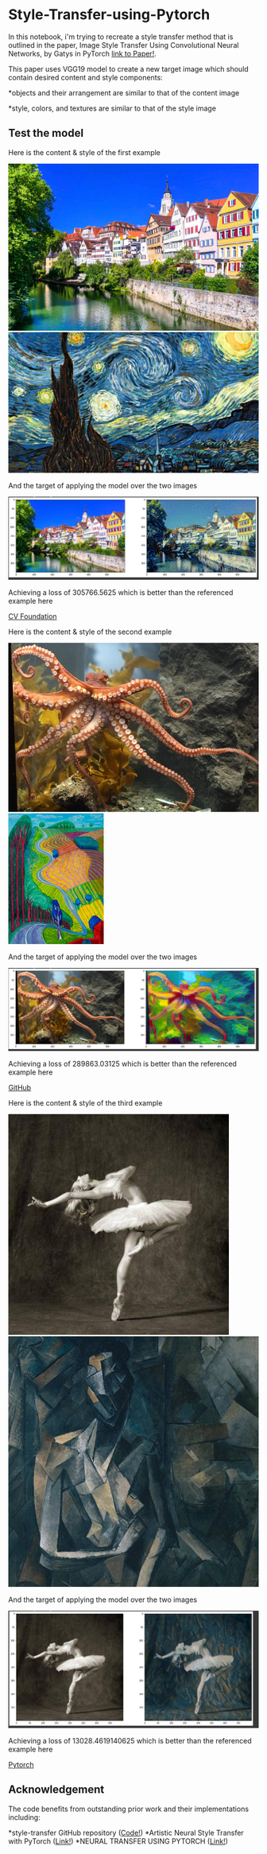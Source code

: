 # Style-Transfer-using-Pytorch
In this notebook, i'm trying to recreate a style transfer method that is outlined in the paper, Image Style Transfer Using Convolutional Neural Networks, by Gatys in PyTorch
[link to Paper!](https://www.cv-foundation.org/openaccess/content_cvpr_2016/papers/Gatys_Image_Style_Transfer_CVPR_2016_paper.pdf).

This paper uses VGG19 model to create a new target image which should contain desired content and style components:

*objects and their arrangement are similar to that of the content image

*style, colors, and textures are similar to that of the style image

## Test the model

Here is the content & style of the first example

![Content1](Images/Content1.jpg?raw=true "Content images 1") ![Style1](Images/Style1.jpg?raw=true "Style images 1")

And the target of applying the model over the two images

![Target1](Images/Target1.PNG?raw=true "Target images 1")

Achieving a loss of 305766.5625 which is better than the referenced example here 

[CV Foundation](https://www.cv-foundation.org/openaccess/content_cvpr_2016/papers/Gatys_Image_Style_Transfer_CVPR_2016_paper.pdf)

Here is the content & style of the second example

![Content2](Images/Content2.jpg?raw=true "Content images 3") ![Style2](Images/Style2.jpg?raw=true "Style images 2")

And the target of applying the model over the two images

![Target2](Images/Target2.PNG?raw=true "Target images 2")

Achieving a loss of 289863.03125 which is better than the referenced example here 

[GitHub](https://github.com/udacity/deep-learning-v2-pytorch/blob/master/style-transfer/Style_Transfer_Solution.ipynb)

Here is the content & style of the third example

![Content3](Images/Content3.jpg?raw=true "Content images 3") ![Style3](Images/Style3.jpg?raw=true "Style images 3")

And the target of applying the model over the two images

![Target3](Images/Target3.PNG?raw=true "Target images 3")

Achieving a loss of 13028.4619140625 which is better than the referenced example here 

[Pytorch](https://pytorch.org/tutorials/advanced/neural_style_tutorial.html)

## Acknowledgement

The code benefits from outstanding prior work and their implementations including:

*style-transfer GitHub repository   ([Code!](https://github.com/udacity/deep-learning-v2-pytorch/blob/master/style-transfer/Style_Transfer_Solution.ipynb))
*Artistic Neural Style Transfer with PyTorch ([Link!](https://www.pluralsight.com/guides/artistic-neural-style-transfer-with-pytorch))
*NEURAL TRANSFER USING PYTORCH  ([Link!](https://pytorch.org/tutorials/advanced/neural_style_tutorial.html))
